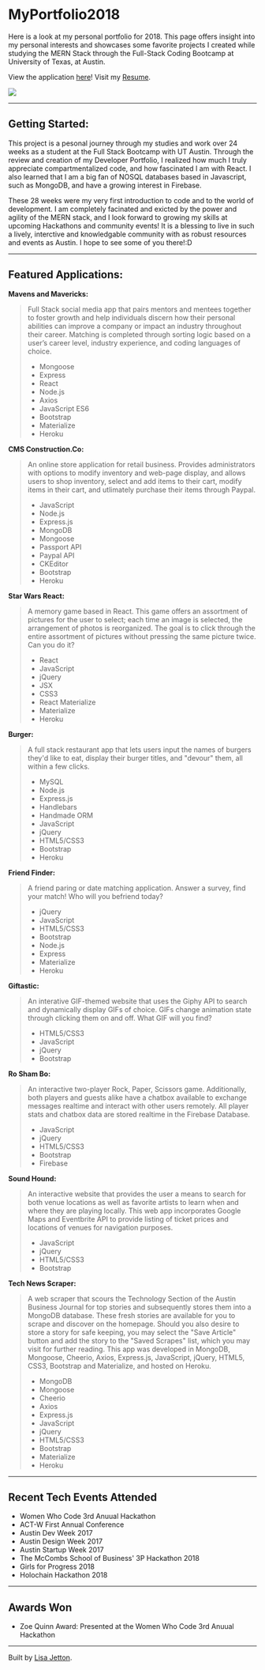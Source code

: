 # MyPortfolio2018
Here is a look at my personal portfolio for 2018.  This page offers insight into my personal interests and showcases some favorite projects I created while studying the MERN Stack through the Full-Stack Coding Bootcamp at University of Texas, at Austin.

View the application [here](http://lisajetton.com)!
Visit my [Resume](https://drive.google.com/file/d/1mXtpceVOQoXLdzVZAFKxrpo0gvfFzeHP/view?usp=sharing).

![](https://media.giphy.com/media/9dgkxA74k2WDS/giphy.gif)

- - - -
 ## Getting Started: ##
This project is a pesonal journey through my studies and work over 24 weeks as a student at the Full Stack Bootcamp with UT Austin.  Through the review and creation of my Developer Portfolio, I realized how much I truly appreciate compartmentalized code, and how fascinated I am with React.  I also learned that I am a big fan of NOSQL databases based in Javascript, such as MongoDB, and have a growing interest in Firebase.  

These 28 weeks were my very first introduction to code and to the world of development. I am completely facinated and exicted by the power and agility of the MERN stack, and I look forward to growing my skills at upcoming Hackathons and community events! It is a blessing to  live in such a lively, interctive and knowledgable community with as robust resources and events as Austin. I hope to see some of you there!:D 
- - - -


 ## Featured Applications: ##

**Mavens and Mavericks:** 
>Full Stack social media app that pairs mentors and mentees together to foster growth and help individuals discern how their personal abilities can improve a company or impact an industry throughout their career. Matching is completed through sorting logic based on a user’s career level, industry experience, and coding languages of choice.
>- Mongoose
>- Express
>- React
>- Node.js
>- Axios
>- JavaScript ES6
>- Bootstrap
>- Materialize
>- Heroku

**CMS Construction.Co:**
>An online store application for retail business. Provides administrators with options to modify inventory and web-page display, and allows users to shop inventory, select and add items to their cart, modify items in their cart, and utlimately purchase their items through Paypal.
>- JavaScript
>- Node.js
>- Express.js
>- MongoDB
>- Mongoose
>- Passport API
>- Paypal API
>- CKEditor
>- Bootstrap
>- Heroku

**Star Wars React:**
>A memory game based in React. This game offers an assortment of pictures for the user to select; each time an image is selected, the arrangement of photos is reorganized. The goal is to click through the entire assortment of pictures without pressing the same picture twice. Can you do it?
>- React
>- JavaScript
>- jQuery
>- JSX
>- CSS3
>- React Materialize
>- Materialize
>- Heroku

**Burger:**
>A full stack restaurant app that lets users input the names of burgers they'd like to eat, display their burger titles, and "devour" them, all within a few clicks.
>- MySQL
>- Node.js
>- Express.js
>- Handlebars
>- Handmade ORM
>- JavaScript
>- jQuery
>- HTML5/CSS3
>- Bootstrap
>- Heroku

**Friend Finder:**
>A friend paring or date matching application. Answer a survey, find your match! Who will you befriend today?
>- jQuery
>- JavaScript
>- HTML5/CSS3
>- Bootstrap
>- Node.js
>- Express
>- Materialize
>- Heroku

**Giftastic:**
>An interative GIF-themed website that uses the Giphy API to search and dynamically display GIFs of choice. GIFs change animation state through clicking them on and off. What GIF will you find?
>- HTML5/CSS3
>- JavaScript
>- jQuery
>- Bootstrap

**Ro Sham Bo:**
>An interactive two-player Rock, Paper, Scissors game. Additionally, both players and guests alike have a chatbox available to exchange messages realtime and interact with other users remotely. All player stats and chatbox data are stored realtime in the Firebase Database.
>- JavaScript
>- jQuery
>- HTML5/CSS3
>- Bootstrap
>- Firebase

**Sound Hound:**
>An interactive website that provides the user a means to search for both venue locations as well as favorite artists to learn when and where they are playing locally. This web app incorporates Google Maps and Eventbrite API to provide listing of ticket prices and locations of venues for navigation purposes.
>- JavaScript
>- jQuery
>- HTML5/CSS3
>- Bootstrap

**Tech News Scraper:**
>A web scraper that scours the Technology Section of the Austin Business Journal for top stories and subsequently stores them into a MongoDB database. These fresh stories are available for you to scrape and discover on the homepage. Should you also desire to store a story for safe keeping, you may select the "Save Article" button and add the story to the "Saved Scrapes" list, which you may visit for further reading. This app was developed in MongoDB, Mongoose, Cheerio, Axios, Express.js, JavaScript, jQuery, HTML5, CSS3, Bootstrap and Materialize, and hosted on Heroku.
>- MongoDB
>- Mongoose
>- Cheerio
>- Axios
>- Express.js
>- JavaScript
>- jQuery
>- HTML5/CSS3
>- Bootstrap
>- Materialize
>- Heroku

- - - -
 ## Recent Tech Events Attended ##
- Women Who Code 3rd Anuual Hackathon
- ACT-W First Annual Conference
- Austin Dev Week 2017
- Austin Design Week 2017
- Austin Startup Week 2017
- The McCombs School of Business' 3P Hackathon 2018
- Girls for Progress 2018
- Holochain Hackathon 2018

- - - -
 ## Awards Won ##
 - Zoe Quinn Award: Presented at the Women Who Code 3rd Anuual Hackathon
- - - -

Built by [Lisa Jetton](https://github.com/JettTech/).
